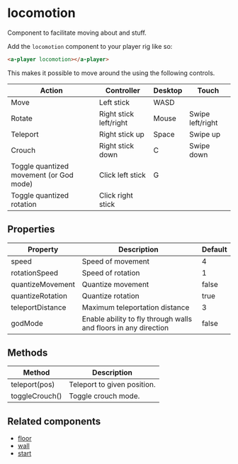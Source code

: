 # locomotion

Component to facilitate moving about and stuff.

Add the `locomotion` component to your player rig like so:

```html
<a-player locomotion></a-player>
```

This makes it possible to move around the using the following controls.

| Action                                  | Controller             | Desktop | Touch            |
| --------------------------------------- | ---------------------- | ------- | ---------------- |
| Move                                    | Left stick             | WASD    |
| Rotate                                  | Right stick left/right | Mouse   | Swipe left/right |
| Teleport                                | Right stick up         | Space   | Swipe up         |
| Crouch                                  | Right stick down       | C       | Swipe down       |
| Toggle quantized movement (or God mode) | Click left stick       | G       |
| Toggle quantized rotation               | Click right stick      |

## Properties

| Property         | Description                                                      | Default |
| ---------------- | ---------------------------------------------------------------- | ------- |
| speed            | Speed of movement                                                | 4       |
| rotationSpeed    | Speed of rotation                                                | 1       |
| quantizeMovement | Quantize movement                                                | false   |
| quantizeRotation | Quantize rotation                                                | true    |
| teleportDistance | Maximum teleportation distance                                   | 3       |
| godMode          | Enable ability to fly through walls and floors in any direction  | false   |

## Methods

| Method         | Description                 |
| -------------- | --------------------------- |
| teleport(pos)  | Teleport to given position. |
| toggleCrouch() | Toggle crouch mode.         |

## Related components

 - [floor](./locomotion/floor.md)
 - [wall](./locomotion/wall.md)
 - [start](./locomotion/start.md)
 